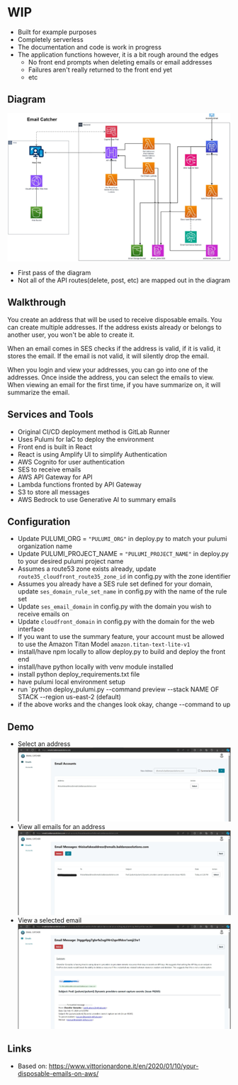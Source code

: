 # WIP #
* Built for example purposes
* Completely serverless
* The documentation and code is work in progress
* The application functions however, it is a bit rough around the edges
  * No front end prompts when deleting emails or email addresses
  * Failures aren't really returned to the front end yet
  * etc


## Diagram
![Diagram](diagram.jpg "Quick Diagram")
* First pass of the diagram
* Not all of the API routes(delete, post, etc) are mapped out in the diagram


## Walkthrough
You create an address that will be used to receive disposable emails. You can create multiple addresses. If the address exists already or belongs to another user, you won't be able to create it.

When an email comes in SES checks if the address is valid, if it is valid, it stores the email. If the email is not valid, it will silently drop the email.

When you login and view your addresses, you can go into one of the addresses. Once inside the address, you can select the emails to view. When viewing an email for the first time, if you have summarize on, it will summarize the email.



## Services and Tools
* Original CI/CD deployment method is GitLab Runner
* Uses Pulumi for IaC to deploy the environment
* Front end is built in React
* React is using Amplify UI to simplify Authentication
* AWS Cognito for user authentication
* SES to receive emails
* AWS API Gateway for API
* Lambda functions fronted by API Gateway
* S3 to store all messages
* AWS Bedrock to use Generative AI to summary emails 


## Configuration
* Update PULUMI_ORG = `"PULUMI_ORG"` in deploy.py to match your pulumi organization name
* Update PULUMI_PROJECT_NAME = `"PULUMI_PROJECT_NAME"` in deploy.py to your desired pulumi project name
* Assumes a route53 zone exists already, update `route35_cloudfront_route35_zone_id` in config.py with the zone identifier
* Assumes you already have a SES rule set defined for your domain, update `ses_domain_rule_set_name` in config.py with the name of the rule set
* Update `ses_email_domain` in config.py with the domain you wish to receive emails on
* Update `cloudfront_domain` in config.py with the domain for the web interface
* If you want to use the summary feature, your account must be allowed to use the Amazon Titan Model `amazon.titan-text-lite-v1`
* install/have npm locally to allow deploy.py to build and deploy the front end
* install/have python locally with venv module installed
* install python deploy_requirements.txt file
* have pulumi local environment setup
* run `python deploy_pulumi.py --command preview --stack NAME OF STACK --region us-east-2 (default)
* if the above works and the changes look okay, change --command to up

## Demo
* Select an address
![Select Address](photo1.jpg "Select an address")
* View all emails for an address
![View Emails](photo2.jpg "View emails")
* View a selected email
![View Selected Email](photo3.jpg "View selected email")

## Links

* Based on: https://www.vittorionardone.it/en/2020/01/10/your-disposable-emails-on-aws/
